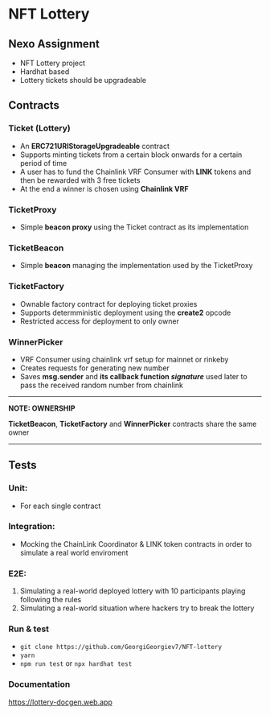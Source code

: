 # NFT Lottery
## Nexo Assignment
- NFT Lottery project
- Hardhat based
- Lottery tickets should be upgradeable

## Contracts
### Ticket (Lottery)
- An **ERC721URIStorageUpgradeable** contract
- Supports minting tickets from a certain block onwards for a certain period of time
- A user has to fund the Chainlink VRF Consumer with **LINK** tokens and then be rewarded with 3 free tickets
- At the end a winner is chosen using **Chainlink VRF**
### TicketProxy
- Simple **beacon proxy** using the Ticket contract as its implementation
### TicketBeacon
- Simple **beacon** managing the implementation used by the TicketProxy
### TicketFactory
- Ownable factory contract for deploying ticket proxies
- Supports determministic deployment using the **create2** opcode
- Restricted access for deployment to only owner
### WinnerPicker
- VRF Consumer using chainlink vrf setup for mainnet or rinkeby
- Creates requests for generating new number
- Saves **msg.sender** and **its callback function *signature*** used later to pass the received random number from chainlink

---
**NOTE: OWNERSHIP**

**TicketBeacon**, **TicketFactory** and **WinnerPicker** contracts share the same owner

---

## Tests
### Unit:
- For each single contract
### Integration:
- Mocking the ChainLink Coordinator & LINK token contracts in order to simulate a real world enviroment
### E2E:
1. Simulating a real-world deployed lottery with 10 participants playing following the rules
2. Simulating a real-world situation where hackers try to break the lottery

### Run & test
- `git clone https://github.com/GeorgiGeorgiev7/NFT-lottery`
- `yarn`
- `npm run test` or `npx hardhat test`

### Documentation
https://lottery-docgen.web.app
